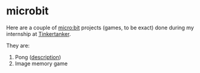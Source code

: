 # microbit

Here are a couple of [micro:bit](https://microbit.org/) projects (games, to be exact) done during my internship at [Tinkertanker](http://tinkertanker.com/).

They are:
1. Pong ([description](https://en.wikipedia.org/wiki/Pong))
2. Image memory game
